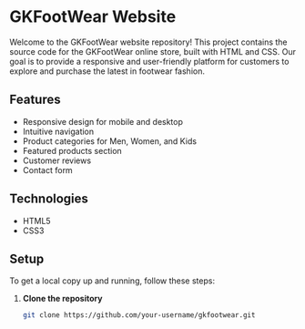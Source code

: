 # GKFootWear Website

Welcome to the GKFootWear website repository! This project contains the source code for the GKFootWear online store, built with HTML and CSS. Our goal is to provide a responsive and user-friendly platform for customers to explore and purchase the latest in footwear fashion.

## Features

- Responsive design for mobile and desktop
- Intuitive navigation
- Product categories for Men, Women, and Kids
- Featured products section
- Customer reviews
- Contact form

## Technologies

- HTML5
- CSS3


## Setup

To get a local copy up and running, follow these steps:

1. **Clone the repository**

   ```bash
   git clone https://github.com/your-username/gkfootwear.git
